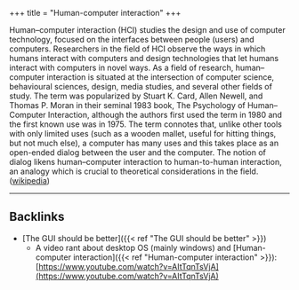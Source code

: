 +++
title = "Human-computer interaction"
+++


Human–computer interaction (HCI) studies the design and use of computer technology, focused on the interfaces between people (users) and computers. Researchers in the field of HCI observe the ways in which humans interact with computers and design technologies that let humans interact with computers in novel ways. As a field of research, human–computer interaction is situated at the intersection of computer science, behavioural sciences, design, media studies, and several other fields of study. The term was popularized by Stuart K. Card, Allen Newell, and Thomas P. Moran in their seminal 1983 book, The Psychology of Human–Computer Interaction, although the authors first used the term in 1980 and the first known use was in 1975. The term connotes that, unlike other tools with only limited uses (such as a wooden mallet, useful for hitting things, but not much else), a computer has many uses and this takes place as an open-ended dialog between the user and the computer. The notion of dialog likens human–computer interaction to human-to-human interaction, an analogy which is crucial to theoretical considerations in the field. ([wikipedia](https://en.wikipedia.org/wiki/Human%E2%80%93computer_interaction))



---
## Backlinks
* [The GUI should be better]({{< ref "The GUI should be better" >}})
	* A video rant about desktop OS (mainly windows) and [Human-computer interaction]({{< ref "Human-computer interaction" >}}): [https://www.youtube.com/watch?v=AItTqnTsVjA](https://www.youtube.com/watch?v=AItTqnTsVjA)

